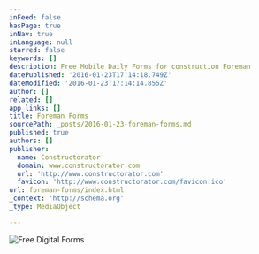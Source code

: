```yaml
---
inFeed: false
hasPage: true
inNav: true
inLanguage: null
starred: false
keywords: []
description: Free Mobile Daily Forms for construction Foreman
datePublished: '2016-01-23T17:14:18.749Z'
dateModified: '2016-01-23T17:14:14.855Z'
author: []
related: []
app_links: []
title: Foreman Forms
sourcePath: _posts/2016-01-23-foreman-forms.md
published: true
authors: []
publisher:
  name: Constructorator
  domain: www.constructorator.com
  url: 'http://www.constructorator.com'
  favicon: 'http://www.constructorator.com/favicon.ico'
url: foreman-forms/index.html
_context: 'http://schema.org'
_type: MediaObject

---
```

![Free Digital Forms](https://the-grid-user-content.s3-us-west-2.amazonaws.com/957ed8b9-7e44-48c4-b6be-0b92f0fd167b.png)